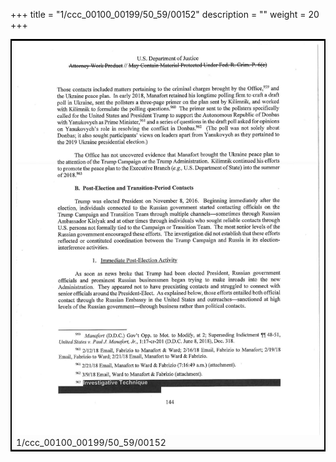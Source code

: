 +++
title = "1/ccc_00100_00199/50_59/00152"
description = ""
weight = 20
+++

<table style="border:2px solid black;max-width:800px;max-height:800px;" 
><tr><td>
<img class="center-fit-jpg"
src="/jpg_/jpg_mueller_report_searchable_152.jpg">
1/ccc_00100_00199/50_59/00152
</img></td></tr></table>
